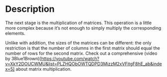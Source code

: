 # Description

The next stage is the multiplication of matrices. This operation is a little more complex because it’s not enough to simply multiply the corresponding elements.

Unlike with addition, the sizes of the matrices can be different: the only restriction is that the number of columns in the first matrix should equal the number of rows for the second matrix. Check out a comprehensive (video by 3Blue1Brown)[https://youtube.com/watch?v=XkY2DOUCWMU&list=PLZHQObOWTQDPD3MizzM2xVFitgF8hE_ab&index=5] about matrix multiplication.